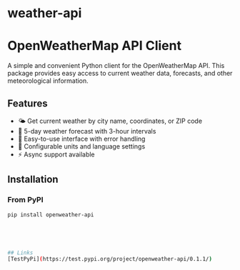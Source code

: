 ﻿# weather-api

# OpenWeatherMap API Client

A simple and convenient Python client for the OpenWeatherMap API. This package provides easy access to current weather data, forecasts, and other meteorological information.

## Features

- 🌤️ Get current weather by city name, coordinates, or ZIP code
- 📅 5-day weather forecast with 3-hour intervals
- 🎯 Easy-to-use interface with error handling
- 🔧 Configurable units and language settings
- ⚡ Async support available

## Installation

### From PyPI
```bash
pip install openweather-api





## Links
[TestPyPi](https://test.pypi.org/project/openweather-api/0.1.1/)

